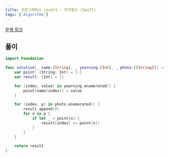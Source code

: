 ```yaml
---
title: 프로그래머스 Level1 - 추억점수 (Swift)
tags: ['Algorithm']
---
```


[문제 링크](https://school.programmers.co.kr/learn/courses/30/lessons/176963)

## 풀이

```swift
import Foundation

func solution(_ name:[String], _ yearning:[Int], _ photo:[[String]]) -> [Int] {
    var point: [String: Int] = [:]
    var result: [Int] = []

    for (index, value) in yearning.enumerated() {
        point[name[index]] = value
    }

    for (index, p) in photo.enumerated() {
        result.append(0)
        for n in p {
            if let _ = point[n] {
                result[index] += point[n]!
            }
        }
    }

    return result
}
```
